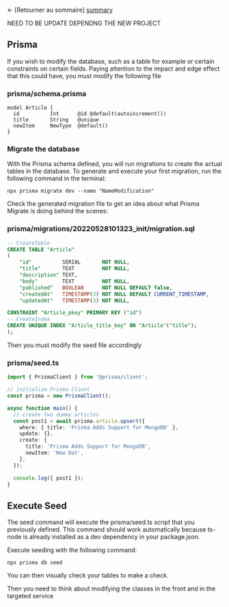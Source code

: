 ← [Retourner au sommaire] [summary]


NEED TO BE UPDATE DEPENDNG THE NEW PROJECT


## Prisma

If you wish to modify the database, such as a table for example or certain constraints on certain fields. Paying attention to the impact and edge effect that this could have, you must modify the following file


### **prisma/schema.prisma**
```prisma
model Article {
  id          Int      @id @default(autoincrement())
  title       String   @unique
  newItem     NewType  @default()
}
```


### Migrate the database
With the Prisma schema defined, you will run migrations to create the actual tables in the database. To generate and execute your first migration, run the following command in the terminal:

```shell
npx prisma migrate dev --name "NameModification"
```

Check the generated migration file to get an idea about what Prisma Migrate is doing behind the scenes:

### prisma/migrations/20220528101323_init/migration.sql
```sql
-- CreateTable
CREATE TABLE "Article"
(
    "id"          SERIAL       NOT NULL,
    "title"       TEXT         NOT NULL,
    "description" TEXT,
    "body"        TEXT         NOT NULL,
    "published"   BOOLEAN      NOT NULL DEFAULT false,
    "createdAt"   TIMESTAMP(3) NOT NULL DEFAULT CURRENT_TIMESTAMP,
    "updatedAt"   TIMESTAMP(3) NOT NULL,

CONSTRAINT "Article_pkey" PRIMARY KEY ("id")
-- CreateIndex
CREATE UNIQUE INDEX "Article_title_key" ON "Article"("title");
);
```

Then you must modify the seed file accordingly

### prisma/seed.ts
```ts
import { PrismaClient } from '@prisma/client';

// initialize Prisma Client
const prisma = new PrismaClient();

async function main() {
  // create two dummy articles
  const post1 = await prisma.article.upsert({
    where: { title: 'Prisma Adds Support for MongoDB' },
    update: {},
    create: {
      title: 'Prisma Adds Support for MongoDB',
      newItem: 'New Dat',
    },
  });

  console.log({ post1 });
}
```

## Execute Seed

The seed command will execute the prisma/seed.ts script that you previously defined. This command should work automatically because ts-node is already installed as a dev dependency in your package.json.

Execute seeding with the following command:

```shell
npx prisma db seed
```

You can then visually check your tables to make a check.

Then you need to think about modifying the classes in the front and in the targeted service


[summary]: ../README.md
